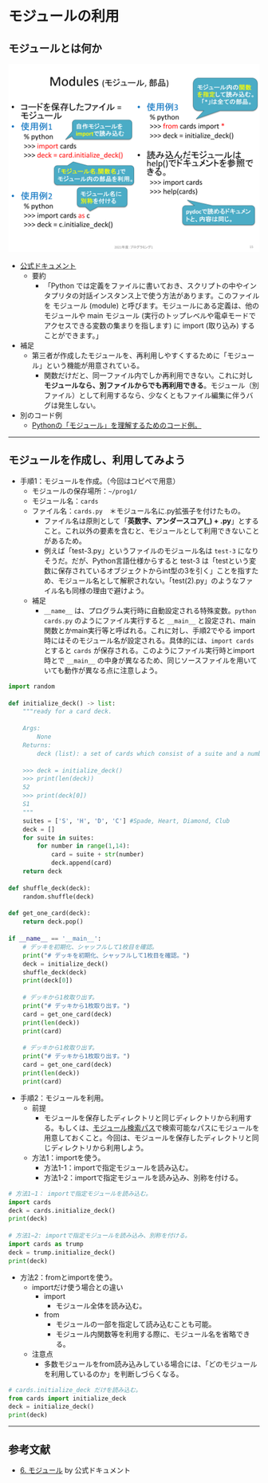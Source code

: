 # モジュールの利用
## モジュールとは何か
![モジュール](./figs/modules.svg)

- [公式ドキュメント](https://github.com/naltoma/python_demo_module)
  - 要約
    - 「Python では定義をファイルに書いておき、スクリプトの中やインタプリタの対話インスタンス上で使う方法があります。このファイルを モジュール (module) と呼びます。モジュールにある定義は、他のモジュールや main モジュール (実行のトップレベルや電卓モードでアクセスできる変数の集まりを指します) に import (取り込み) することができます。」
- 補足
  - 第三者が作成したモジュールを、再利用しやすくするために「モジュール」という機能が用意されている。
    - 関数だけだと、同一ファイル内でしか再利用できない。これに対し **モジュールなら、別ファイルからでも再利用できる**。モジュール（別ファイル）として利用するなら、少なくともファイル編集に伴うバグは発生しない。
- 別のコード例
  - [Pythonの「モジュール」を理解するためのコード例。](https://github.com/naltoma/python_demo_module)

---
## モジュールを作成し、利用してみよう
- 手順1：モジュールを作成。（今回はコピペで用意）
  - モジュールの保存場所：``~/prog1/``
  - モジュール名：``cards``
  - ファイル名：``cards.py``　＊モジュール名に.py拡張子を付けたもの。
    - ファイル名は原則として「**英数字、アンダースコア(_) + .py**」とすること。これ以外の要素を含むと、モジュールとして利用できないことがあるため。
    - 例えば「test-3.py」というファイルのモジュール名は ``test-3`` になりそうだ。だが、Python言語仕様からすると test-3 は「testという変数に保存されているオブジェクトからint型の3を引く」ことを指すため、モジュール名として解釈されない。「test(2).py」のようなファイル名も同様の理由で避けよう。
  - 補足
    - ``__name__`` は、プログラム実行時に自動設定される特殊変数。``python cards.py`` のようにファイル実行すると ``__main__`` と設定され、main関数とかmain実行等と呼ばれる。これに対し、手順2でやる import 時にはそのモジュール名が設定される。具体的には、``import cards`` とすると ``cards`` が保存される。このようにファイル実行時とimport時とで ``__main__`` の中身が異なるため、同じソースファイルを用いていても動作が異なる点に注意しよう。

```python
import random

def initialize_deck() -> list:
    """ready for a card deck.

    Args:
        None
    Returns:
        deck (list): a set of cards which consist of a suite and a number.

    >>> deck = initialize_deck()
    >>> print(len(deck))
    52
    >>> print(deck[0])
    S1
    """
    suites = ['S', 'H', 'D', 'C'] #Spade, Heart, Diamond, Club
    deck = []
    for suite in suites:
        for number in range(1,14):
            card = suite + str(number)
            deck.append(card)
    return deck

def shuffle_deck(deck):
    random.shuffle(deck)

def get_one_card(deck):
    return deck.pop()

if __name__ == '__main__':
    # デッキを初期化、シャッフルして1枚目を確認。
    print("# デッキを初期化、シャッフルして1枚目を確認。")
    deck = initialize_deck()
    shuffle_deck(deck)
    print(deck[0])

    # デッキから1枚取り出す。
    print("# デッキから1枚取り出す。")
    card = get_one_card(deck)
    print(len(deck))
    print(card)

    # デッキから1枚取り出す。
    print("# デッキから1枚取り出す。")
    card = get_one_card(deck)
    print(len(deck))
    print(card)
```

- 手順2：モジュールを利用。
  - 前提
    - モジュールを保存したディレクトリと同じディレクトリから利用する。もしくは、[モジュール検索パス](https://docs.python.org/ja/3/tutorial/modules.html#the-module-search-path)で検索可能なパスにモジュールを用意しておくこと。今回は、モジュールを保存したディレクトリと同じディレクトリから利用しよう。
  - 方法1：importを使う。
    - 方法1-1：importで指定モジュールを読み込む。
    - 方法1-2：importで指定モジュールを読み込み、別称を付ける。

```python
# 方法1−1： importで指定モジュールを読み込む。
import cards
deck = cards.initialize_deck()
print(deck)

# 方法1−2: importで指定モジュールを読み込み、別称を付ける。
import cards as trump
deck = trump.initialize_deck()
print(deck)
```

- 方法2：fromとimportを使う。
  - importだけ使う場合との違い
    - import
      - モジュール全体を読み込む。
    - from
      - モジュールの一部を指定して読み込むことも可能。
      - モジュール内関数等を利用する際に、モジュール名を省略できる。
  - 注意点
    - 多数モジュールをfrom読み込みしている場合には、「どのモジュールを利用しているのか」を判断しづらくなる。

```python
# cards.initialize_deck だけを読み込む。
from cards import initialize_deck
deck = initialize_deck()
print(deck)
```

---
## 参考文献
- [6. モジュール](https://github.com/naltoma/python_demo_module) by 公式ドキュメント
